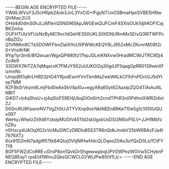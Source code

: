 -----BEGIN AGE ENCRYPTED FILE-----
YWdlLWVuY3J5cHRpb24ub3JnL3YxCi0+IFgyNTUxOSBmaHpxSVBESHNwQVMwc2U3
OHd4d0dmS0hJLzM1enQ5NS96SkpJWGEwQlJFCmF4SXlsOUk1djhKOFlCajBKZmha
OUFHTUIzVFUzNzByMC9vc1dGeHE3S0UKLS0tIDNURmMxSEtvQ3RlTWFPcnBaZlZu
Q1VNMm9CTk5DOWFFbnZla0tYcU5PWWcKEQY9LJ95ZeMcZKvnnMG9f2r0+Vho9rNK
9Yq/1yr3m6/8fQwuar/WgxQPtM0fz17hpJGLmKNXvw5HradMCWrJTRC9Dj4Zo4b9
33GWX7AlTZA7qMqacxK7FMJY9S2uUUKOI2q30gdJP3qagGpRR0139win0fizmnNc
tJnqoB51q6rLHRD2jHO4YRjodEsmYVnTkmMa2wkWALkCFlhFnPDctGJ5dYtsp7MM
RZF8k0rVezm6LmjFbd0eAeSkV4pI0u+egyX8q6Syt6ZAaxIpZQO4TlAvkuNLNBlT
GiKD7+b4qShsU+zj4qSIzF59EHjUbqDIOo6rh2cndTPhR3nl0PdhniXWR2t4xtZJ
D00rcRU8FpwmNV7VgZh5UJITYVXnp9xlrNktNEEn8RKe710e5g1c105IlUQUx0R7
WeHq+WIwlzZii9d8YzkdyMUDlV4511d2sk0gxkUsDSi3MSoP5LV+JJHfMbfzhZ6u
n0HzcydUAOqXG2cVcMuSWCzDRDlu85S3TR6nQdkJnnbV25bW6BAzFJa4I7676XTz
6cx91D2mN7adgtR5Ttk84QtojOVtjIMHwHdcQLDqxoZ0Au3uYQxD0Lx/fCtFYTf8
BGF5FWZdCnRRE+iDrsP8on1QvkDrShgewwpbqUPV0WPezWOVw5CHyknFNEQ8Eay1
rpsEId1WInu2QksQCWCLGVWiJPw85tVfLlc=
-----END AGE ENCRYPTED FILE-----
